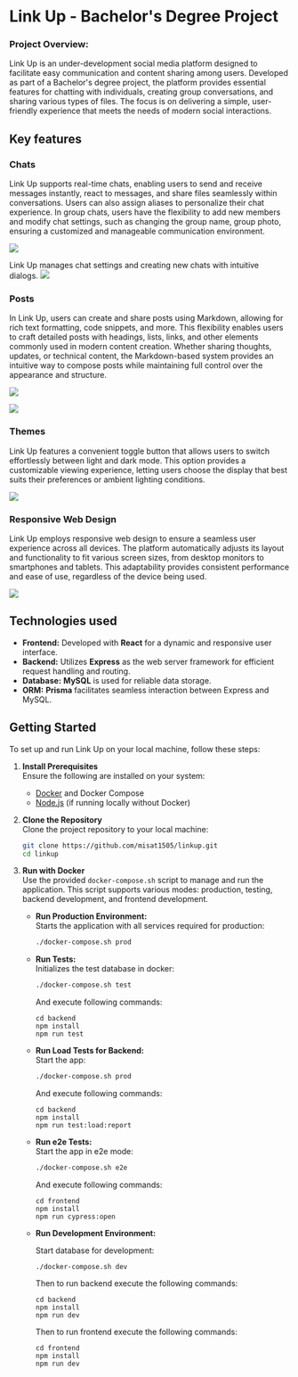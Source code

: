 # Link Up - Bachelor's Degree Project

### Project Overview:

Link Up is an under-development social media platform designed to facilitate easy communication and content sharing among users. Developed as part of a Bachelor's degree project, the platform provides essential features for chatting with individuals, creating group conversations, and sharing various types of files. The focus is on delivering a simple, user-friendly experience that meets the needs of modern social interactions.

## Key features

### Chats

Link Up supports real-time chats, enabling users to send and receive messages instantly, react to messages, and share files seamlessly within conversations. Users can also assign aliases to personalize their chat experience. In group chats, users have the flexibility to add new members and modify chat settings, such as changing the group name, group photo, ensuring a customized and manageable communication environment.

![](/docs/chat-dark.png)

Link Up manages chat settings and creating new chats with intuitive dialogs.
![](/docs/chat-dialog.png)

### Posts

In Link Up, users can create and share posts using Markdown, allowing for rich text formatting, code snippets, and more. This flexibility enables users to craft detailed posts with headings, lists, links, and other elements commonly used in modern content creation. Whether sharing thoughts, updates, or technical content, the Markdown-based system provides an intuitive way to compose posts while maintaining full control over the appearance and structure.

![](/docs/post.png)

![](/docs//post-editor.png)

### Themes

Link Up features a convenient toggle button that allows users to switch effortlessly between light and dark mode. This option provides a customizable viewing experience, letting users choose the display that best suits their preferences or ambient lighting conditions.

![](/docs/chat-light.png)

### Responsive Web Design

Link Up employs responsive web design to ensure a seamless user experience across all devices. The platform automatically adjusts its layout and functionality to fit various screen sizes, from desktop monitors to smartphones and tablets. This adaptability provides consistent performance and ease of use, regardless of the device being used.

![](/docs/chat-phone.png)

## Technologies used

- **Frontend:** Developed with **React** for a dynamic and responsive user interface.
- **Backend:** Utilizes **Express** as the web server framework for efficient request handling and routing.
- **Database:** **MySQL** is used for reliable data storage.
- **ORM:** **Prisma** facilitates seamless interaction between Express and MySQL.

## Getting Started

To set up and run Link Up on your local machine, follow these steps:

1. **Install Prerequisites**  
   Ensure the following are installed on your system:

   - [Docker](https://www.docker.com/) and Docker Compose
   - [Node.js](https://nodejs.org/) (if running locally without Docker)

2. **Clone the Repository**  
   Clone the project repository to your local machine:

   ```bash
   git clone https://github.com/misat1505/linkup.git
   cd linkup
   ```

3. **Run with Docker**  
   Use the provided `docker-compose.sh` script to manage and run the application. This script supports various modes: production, testing, backend development, and frontend development.

   - **Run Production Environment:**  
     Starts the application with all services required for production:

     ```bash
     ./docker-compose.sh prod
     ```

   - **Run Tests:**  
     Initializes the test database in docker:

     ```bash
     ./docker-compose.sh test
     ```

     And execute following commands:

     ```
     cd backend
     npm install
     npm run test
     ```

   - **Run Load Tests for Backend:**  
     Start the app:

     ```bash
     ./docker-compose.sh prod
     ```

     And execute following commands:

     ```
     cd backend
     npm install
     npm run test:load:report
     ```

   - **Run e2e Tests:**  
     Start the app in e2e mode:

     ```bash
     ./docker-compose.sh e2e
     ```

     And execute following commands:

     ```
     cd frontend
     npm install
     npm run cypress:open
     ```

   - **Run Development Environment:**

     Start database for development:

     ```
     ./docker-compose.sh dev
     ```

     Then to run backend execute the following commands:

     ```
     cd backend
     npm install
     npm run dev
     ```

     Then to run frontend execute the following commands:

     ```
     cd frontend
     npm install
     npm run dev
     ```
